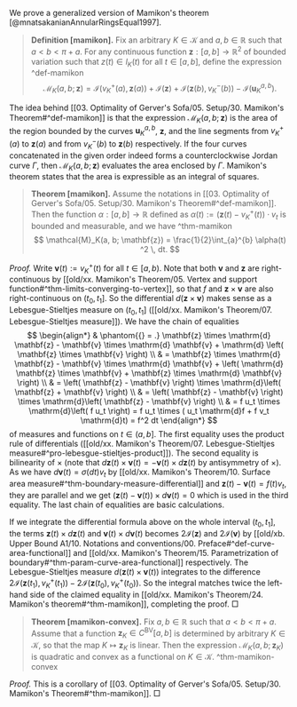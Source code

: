 We prove a generalized version of Mamikon's theorem [@mnatsakanianAnnularRingsEqual1997].

> __Definition [mamikon].__ Fix an arbitrary $K \in \mathcal{K}$ and $a, b \in \mathbb{R}$ such that $a < b < \pi + a$. For any continuous function $\mathbf{z} : [a, b] \to \mathbb{R}^2$ of bounded variation such that $z(t) \in l_K(t)$ for all $t \in [a, b]$, define the expression ^def-mamikon
$$
\mathcal{M}_K(a, b; \mathbf{z}) = \mathcal{I}\left( v_K^+(a), \mathbf{z}(a) \right) + \mathcal{I}(\mathbf{z}) + \mathcal{I}\left( \mathbf{z}(b), v_K^-(b) \right) - \mathcal{I}\left( \mathbf{u}_K^{a, b} \right).
$$

The idea behind [[03. Optimality of Gerver's Sofa/05. Setup/30. Mamikon's Theorem#^def-mamikon]] is that the expression $\mathcal{M}_K(a, b; \mathbf{z})$ is the area of the region bounded by the curves $\mathbf{u}_K^{a, b}$, $\mathbf{z}$, and the line segments from $v_K^+(a)$ to $\mathbf{z}(a)$ and from $v_K^-(b)$ to $\mathbf{z}(b)$ respectively. If the four curves concatenated in the given order indeed forms a counterclockwise Jordan curve $\Gamma$, then $\mathcal{M}_K(a, b; \mathbf{z})$ evaluates the area enclosed by $\Gamma$.  Mamikon's theorem states that the area is expressible as an integral of squares.

> __Theorem [mamikon].__ Assume the notations in [[03. Optimality of Gerver's Sofa/05. Setup/30. Mamikon's Theorem#^def-mamikon]]. Then the function $\alpha : [a, b] \to \mathbb{R}$ defined as $\alpha(t) := \left( \mathbf{z}(t) - v_K^+(t) \right) \cdot v_t$ is bounded and measurable, and we have ^thm-mamikon
$$
\mathcal{M}_K(a, b; \mathbf{z}) =  \frac{1}{2}\int_{a}^{b} \alpha(t) ^2 \, dt.
$$

_Proof._ Write $\mathbf{v}(t) := v_K^+(t)$ for all $t \in [a, b)$. Note that both $\mathbf{v}$ and $\mathbf{z}$ are right-continuous by [[old/xx. Mamikon's Theorem/05. Vertex and support function#^thm-limits-converging-to-vertex]], so that $f$ and $\mathbf{z} \times \mathbf{v}$ are also right-continuous on $(t_0, t_1]$. So the differential $d(\mathbf{z} \times \mathbf{v})$ makes sense as a Lebesgue-Stieltjes measure on $(t_0, t_1]$ ([[old/xx. Mamikon's Theorem/07. Lebesgue-Stieltjes measure]]). We have the chain of equalities
$$
\begin{align*}
& \phantom{{} = .} \mathbf{z} \times \mathrm{d} \mathbf{z} - \mathbf{v} \times \mathrm{d} \mathbf{v} + \mathrm{d} \left( \mathbf{z} \times \mathbf{v} \right)  \\
& = \mathbf{z} \times \mathrm{d} \mathbf{z} - \mathbf{v} \times \mathrm{d} \mathbf{v} + \left( \mathrm{d} \mathbf{z} \times \mathbf{v} + \mathbf{z} \times \mathrm{d} \mathbf{v}  \right)  \\
& = \left( \mathbf{z} - \mathbf{v} \right) \times \mathrm{d}\left( \mathbf{z} + \mathbf{v} \right)  \\
& = \left( \mathbf{z} - \mathbf{v} \right) \times \mathrm{d}\left( \mathbf{z} - \mathbf{v} \right)  \\
& = f u_t \times \mathrm{d}\left( f u_t \right) = f u_t \times ( u_t \mathrm{d}f + f v_t \mathrm{d}t) = f^2 dt
\end{align*}
$$
of measures and functions on $t \in (a, b]$. The first equality uses the product rule of differentials ([[old/xx. Mamikon's Theorem/07. Lebesgue-Stieltjes measure#^pro-lebesgue-stieltjes-product]]). The second equality is bilinearity of $\times$ (note that $d \mathbf{z}(t) \times \mathbf{v}(t) = - \mathbf{v}(t) \times d \mathbf{z}(t)$ by antisymmetry of $\times$). As we have $d \mathbf{v}(t) = \sigma(dt)v_t$ by [[old/xx. Mamikon's Theorem/10. Surface area measure#^thm-boundary-measure-differential]] and $\mathbf{z}(t) - \mathbf{v}(t) = f(t)v_t$, they are parallel and we get $(\mathbf{z}(t) - \mathbf{v}(t)) \times d \mathbf{v}(t) = 0$ which is used in the third equality. The last chain of equalities are basic calculations.

If we integrate the differential formula above on the whole interval $(t_0, t_1]$, the terms $\mathbf{z}(t) \times d \mathbf{z}(t)$ and $\mathbf{v}(t) \times d \mathbf{v}(t)$ becomes $2 \mathcal{I}(\mathbf{z})$ and $2 \mathcal{I}(\mathbf{v})$ by [[old/xb. Upper Bound A1/10. Notations and conventions/00. Preface#^def-curve-area-functional]] and [[old/xx. Mamikon's Theorem/15. Parametrization of boundary#^thm-param-curve-area-functional]] respectively. The Lebesgue-Stieltjes measure $d(\mathbf{z}(t) \times \mathbf{v}(t))$ integrates to the difference $2 \mathcal{I} \left( \mathbf{z}(t_1), v_K^+(t_1) \right) - 2 \mathcal{I} \left( \mathbf{z}(t_0), v_K^+(t_0) \right)$. So the integral matches twice the left-hand side of the claimed equality in [[old/xx. Mamikon's Theorem/24. Mamikon's theorem#^thm-mamikon]], completing the proof. □

> __Theorem [mamikon-convex].__ Fix $a, b \in \mathbb{R}$ such that $a < b < \pi + a$. Assume that a function $\mathbf{z}_K \in C^{\mathrm{BV}}[a, b]$ is determined by arbitrary $K \in \mathcal{K}$, so that the map $K \mapsto \mathbf{z}_K$ is linear. Then the expression $\mathcal{M}_K(a, b; \mathbf{z}_K)$ is quadratic and convex as a functional on $K \in \mathcal{K}$. ^thm-mamikon-convex

_Proof._ This is a corollary of [[03. Optimality of Gerver's Sofa/05. Setup/30. Mamikon's Theorem#^thm-mamikon]].  □